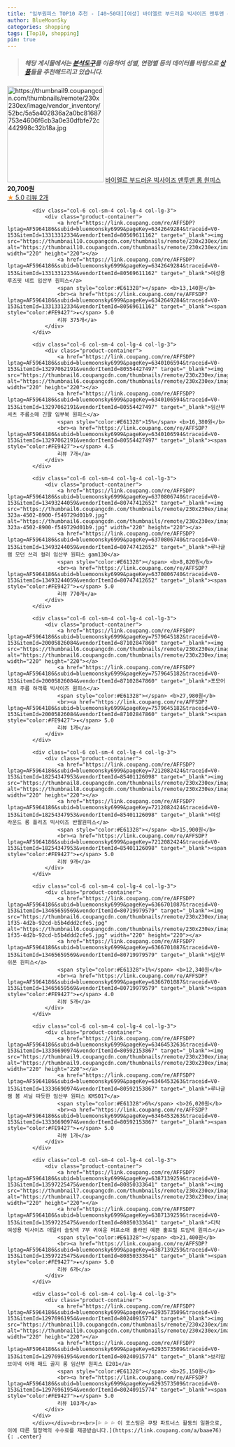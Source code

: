 ```yaml
---
title: "임부원피스 TOP10 추천 - [40~50대][여성] 바이엘르 부드러운 빅사이즈 맨투맨 롱 원피스"
author: BlueMoonSky
categories: shopping
tags: [Top10, shopping]
pin: true
---
```


> ##### 해당 게시물에서는 [**분석도구**](https://itemscout.io/)를 이용하여 **성별**, **연령별** 등의 데이터를 바탕으로 [**상품**](https://link.coupang.com/a/baae76)들을 추천해드리고 있습니다.
<div class="container"><div class="row">
            <div class="col-6 col-sm-4 col-lg-4 col-lg-3">
                <div class="product-container">
                    <a href="https://link.coupang.com/re/AFFSDP?lptag=AF5964186&subid=bluemoonsky6999&pageKey=6394834451&traceid=V0-153&itemId=13649131029&vendorItemId=83606457604" target="_blank"><img src="https://thumbnail9.coupangcdn.com/thumbnails/remote/230x230ex/image/vendor_inventory/52bc/5a5a402836a2a0bc81687753e4606f6cb3a0e30dfbfe72c442998c32b18a.jpg" alt="https://thumbnail9.coupangcdn.com/thumbnails/remote/230x230ex/image/vendor_inventory/52bc/5a5a402836a2a0bc81687753e4606f6cb3a0e30dfbfe72c442998c32b18a.jpg" width="220" height="220"></a>
                    <a href="https://link.coupang.com/re/AFFSDP?lptag=AF5964186&subid=bluemoonsky6999&pageKey=6394834451&traceid=V0-153&itemId=13649131029&vendorItemId=83606457604" target="_blank">바이엘르 부드러운 빅사이즈 맨투맨 롱 원피스</a>
                    <span style="color:#E61328"></span> <b>20,700원</b>
                    <br><a href="https://link.coupang.com/re/AFFSDP?lptag=AF5964186&subid=bluemoonsky6999&pageKey=6394834451&traceid=V0-153&itemId=13649131029&vendorItemId=83606457604" target="_blank"><span style="color:#FE9427">★</span> 5.0
                    리뷰 2개</a>
                </div>
            </div>
            
            <div class="col-6 col-sm-4 col-lg-4 col-lg-3">
                <div class="product-container">
                    <a href="https://link.coupang.com/re/AFFSDP?lptag=AF5964186&subid=bluemoonsky6999&pageKey=6342649284&traceid=V0-153&itemId=13313312334&vendorItemId=80569611162" target="_blank"><img src="https://thumbnail10.coupangcdn.com/thumbnails/remote/230x230ex/image/rs_quotation_api/vieugt7w/c0567cf84a7b4826b6c7e35981de213a.jpg" alt="https://thumbnail10.coupangcdn.com/thumbnails/remote/230x230ex/image/rs_quotation_api/vieugt7w/c0567cf84a7b4826b6c7e35981de213a.jpg" width="220" height="220"></a>
                    <a href="https://link.coupang.com/re/AFFSDP?lptag=AF5964186&subid=bluemoonsky6999&pageKey=6342649284&traceid=V0-153&itemId=13313312334&vendorItemId=80569611162" target="_blank">여성용 루즈핏 네트 임산부 원피스</a>
                    <span style="color:#E61328"></span> <b>13,140원</b>
                    <br><a href="https://link.coupang.com/re/AFFSDP?lptag=AF5964186&subid=bluemoonsky6999&pageKey=6342649284&traceid=V0-153&itemId=13313312334&vendorItemId=80569611162" target="_blank"><span style="color:#FE9427">★</span> 5.0
                    리뷰 375개</a>
                </div>
            </div>
            
            <div class="col-6 col-sm-4 col-lg-4 col-lg-3">
                <div class="product-container">
                    <a href="https://link.coupang.com/re/AFFSDP?lptag=AF5964186&subid=bluemoonsky6999&pageKey=6340106594&traceid=V0-153&itemId=13297062191&vendorItemId=80554427497" target="_blank"><img src="https://thumbnail6.coupangcdn.com/thumbnails/remote/230x230ex/image/rs_quotation_api/bypyvvg3/89d2038e7c4240f6a4bcd77142cb05e0.jpg" alt="https://thumbnail6.coupangcdn.com/thumbnails/remote/230x230ex/image/rs_quotation_api/bypyvvg3/89d2038e7c4240f6a4bcd77142cb05e0.jpg" width="220" height="220"></a>
                    <a href="https://link.coupang.com/re/AFFSDP?lptag=AF5964186&subid=bluemoonsky6999&pageKey=6340106594&traceid=V0-153&itemId=13297062191&vendorItemId=80554427497" target="_blank">임산부 셔츠 주름소매 긴팔 임부복 원피스</a>
                    <span style="color:#E61328">15%</span> <b>16,380원</b>
                    <br><a href="https://link.coupang.com/re/AFFSDP?lptag=AF5964186&subid=bluemoonsky6999&pageKey=6340106594&traceid=V0-153&itemId=13297062191&vendorItemId=80554427497" target="_blank"><span style="color:#FE9427">★</span> 4.5
                    리뷰 7개</a>
                </div>
            </div>
            
            <div class="col-6 col-sm-4 col-lg-4 col-lg-3">
                <div class="product-container">
                    <a href="https://link.coupang.com/re/AFFSDP?lptag=AF5964186&subid=bluemoonsky6999&pageKey=6370806740&traceid=V0-153&itemId=13493244059&vendorItemId=80747412652" target="_blank"><img src="https://thumbnail6.coupangcdn.com/thumbnails/remote/230x230ex/image/retail/images/2022/03/02/15/1/1fc6f280-323a-4502-8900-f549729d01b9.jpg" alt="https://thumbnail6.coupangcdn.com/thumbnails/remote/230x230ex/image/retail/images/2022/03/02/15/1/1fc6f280-323a-4502-8900-f549729d01b9.jpg" width="220" height="220"></a>
                    <a href="https://link.coupang.com/re/AFFSDP?lptag=AF5964186&subid=bluemoonsky6999&pageKey=6370806740&traceid=V0-153&itemId=13493244059&vendorItemId=80747412652" target="_blank">루나글램 모던 쓰리 컬러 임산부 원피스 gam130</a>
                    <span style="color:#E61328"></span> <b>8,820원</b>
                    <br><a href="https://link.coupang.com/re/AFFSDP?lptag=AF5964186&subid=bluemoonsky6999&pageKey=6370806740&traceid=V0-153&itemId=13493244059&vendorItemId=80747412652" target="_blank"><span style="color:#FE9427">★</span> 5.0
                    리뷰 770개</a>
                </div>
            </div>
            
            <div class="col-6 col-sm-4 col-lg-4 col-lg-3">
                <div class="product-container">
                    <a href="https://link.coupang.com/re/AFFSDP?lptag=AF5964186&subid=bluemoonsky6999&pageKey=7579645182&traceid=V0-153&itemId=20005826084&vendorItemId=87102847860" target="_blank"><img src="https://thumbnail6.coupangcdn.com/thumbnails/remote/230x230ex/image/vendor_inventory/5ccd/e9eeba93047b1c372a6f594a6cedbd95a0474eed59242333b72c692ffce4.jpg" alt="https://thumbnail6.coupangcdn.com/thumbnails/remote/230x230ex/image/vendor_inventory/5ccd/e9eeba93047b1c372a6f594a6cedbd95a0474eed59242333b72c692ffce4.jpg" width="220" height="220"></a>
                    <a href="https://link.coupang.com/re/AFFSDP?lptag=AF5964186&subid=bluemoonsky6999&pageKey=7579645182&traceid=V0-153&itemId=20005826084&vendorItemId=87102847860" target="_blank">포모어 체크 주름 하객룩 빅사이즈 원피스</a>
                    <span style="color:#E61328"></span> <b>27,980원</b>
                    <br><a href="https://link.coupang.com/re/AFFSDP?lptag=AF5964186&subid=bluemoonsky6999&pageKey=7579645182&traceid=V0-153&itemId=20005826084&vendorItemId=87102847860" target="_blank"><span style="color:#FE9427">★</span> 5.0
                    리뷰 1개</a>
                </div>
            </div>
            
            <div class="col-6 col-sm-4 col-lg-4 col-lg-3">
                <div class="product-container">
                    <a href="https://link.coupang.com/re/AFFSDP?lptag=AF5964186&subid=bluemoonsky6999&pageKey=7212082424&traceid=V0-153&itemId=18254347953&vendorItemId=85401126098" target="_blank"><img src="https://thumbnail8.coupangcdn.com/thumbnails/remote/230x230ex/image/vendor_inventory/7931/c3dc8e0ae2cf2667d69a5993ae3d54cd90ae1dccee3a8a19dec8b0f315cb.JPG" alt="https://thumbnail8.coupangcdn.com/thumbnails/remote/230x230ex/image/vendor_inventory/7931/c3dc8e0ae2cf2667d69a5993ae3d54cd90ae1dccee3a8a19dec8b0f315cb.JPG" width="220" height="220"></a>
                    <a href="https://link.coupang.com/re/AFFSDP?lptag=AF5964186&subid=bluemoonsky6999&pageKey=7212082424&traceid=V0-153&itemId=18254347953&vendorItemId=85401126098" target="_blank">여성 라운드 롱 플리츠 빅사이즈 반팔원피스</a>
                    <span style="color:#E61328"></span> <b>15,900원</b>
                    <br><a href="https://link.coupang.com/re/AFFSDP?lptag=AF5964186&subid=bluemoonsky6999&pageKey=7212082424&traceid=V0-153&itemId=18254347953&vendorItemId=85401126098" target="_blank"><span style="color:#FE9427">★</span> 5.0
                    리뷰 9개</a>
                </div>
            </div>
            
            <div class="col-6 col-sm-4 col-lg-4 col-lg-3">
                <div class="product-container">
                    <a href="https://link.coupang.com/re/AFFSDP?lptag=AF5964186&subid=bluemoonsky6999&pageKey=6366701087&traceid=V0-153&itemId=13465659569&vendorItemId=80719979579" target="_blank"><img src="https://thumbnail6.coupangcdn.com/thumbnails/remote/230x230ex/image/retail/images/2022/02/28/17/5/af46d73e-1f35-4d2b-92cd-b5b4ddd2cfe5.jpg" alt="https://thumbnail6.coupangcdn.com/thumbnails/remote/230x230ex/image/retail/images/2022/02/28/17/5/af46d73e-1f35-4d2b-92cd-b5b4ddd2cfe5.jpg" width="220" height="220"></a>
                    <a href="https://link.coupang.com/re/AFFSDP?lptag=AF5964186&subid=bluemoonsky6999&pageKey=6366701087&traceid=V0-153&itemId=13465659569&vendorItemId=80719979579" target="_blank">임산부 쉬폰 원피스</a>
                    <span style="color:#E61328">1%</span> <b>12,340원</b>
                    <br><a href="https://link.coupang.com/re/AFFSDP?lptag=AF5964186&subid=bluemoonsky6999&pageKey=6366701087&traceid=V0-153&itemId=13465659569&vendorItemId=80719979579" target="_blank"><span style="color:#FE9427">★</span> 4.0
                    리뷰 5개</a>
                </div>
            </div>
            
            <div class="col-6 col-sm-4 col-lg-4 col-lg-3">
                <div class="product-container">
                    <a href="https://link.coupang.com/re/AFFSDP?lptag=AF5964186&subid=bluemoonsky6999&pageKey=6346453263&traceid=V0-153&itemId=13336690974&vendorItemId=80592153867" target="_blank"><img src="https://thumbnail9.coupangcdn.com/thumbnails/remote/230x230ex/image/rs_quotation_api/3s37t2ff/559b287bbc9547dfb5ed0f9147fff608.jpg" alt="https://thumbnail9.coupangcdn.com/thumbnails/remote/230x230ex/image/rs_quotation_api/3s37t2ff/559b287bbc9547dfb5ed0f9147fff608.jpg" width="220" height="220"></a>
                    <a href="https://link.coupang.com/re/AFFSDP?lptag=AF5964186&subid=bluemoonsky6999&pageKey=6346453263&traceid=V0-153&itemId=13336690974&vendorItemId=80592153867" target="_blank">루나글램 봄 셔닐 따듯한 임산부 원피스 KMS017</a>
                    <span style="color:#E61328">6%</span> <b>26,020원</b>
                    <br><a href="https://link.coupang.com/re/AFFSDP?lptag=AF5964186&subid=bluemoonsky6999&pageKey=6346453263&traceid=V0-153&itemId=13336690974&vendorItemId=80592153867" target="_blank"><span style="color:#FE9427">★</span> 5.0
                    리뷰 1개</a>
                </div>
            </div>
            
            <div class="col-6 col-sm-4 col-lg-4 col-lg-3">
                <div class="product-container">
                    <a href="https://link.coupang.com/re/AFFSDP?lptag=AF5964186&subid=bluemoonsky6999&pageKey=6387139259&traceid=V0-153&itemId=13597225475&vendorItemId=80850333641" target="_blank"><img src="https://thumbnail7.coupangcdn.com/thumbnails/remote/230x230ex/image/rs_quotation_api/2geuajfs/96fcf07e391b4bec8c8762f12f59d8ad.jpg" alt="https://thumbnail7.coupangcdn.com/thumbnails/remote/230x230ex/image/rs_quotation_api/2geuajfs/96fcf07e391b4bec8c8762f12f59d8ad.jpg" width="220" height="220"></a>
                    <a href="https://link.coupang.com/re/AFFSDP?lptag=AF5964186&subid=bluemoonsky6999&pageKey=6387139259&traceid=V0-153&itemId=13597225475&vendorItemId=80850333641" target="_blank">티탁 여성용 빅사이즈 데일리 슬릿넥 7부 귀여운 퍼프소매 훌라인 예쁜 훌프릴 트임넥 원피스</a>
                    <span style="color:#E61328"></span> <b>21,400원</b>
                    <br><a href="https://link.coupang.com/re/AFFSDP?lptag=AF5964186&subid=bluemoonsky6999&pageKey=6387139259&traceid=V0-153&itemId=13597225475&vendorItemId=80850333641" target="_blank"><span style="color:#FE9427">★</span> 5.0
                    리뷰 6개</a>
                </div>
            </div>
            
            <div class="col-6 col-sm-4 col-lg-4 col-lg-3">
                <div class="product-container">
                    <a href="https://link.coupang.com/re/AFFSDP?lptag=AF5964186&subid=bluemoonsky6999&pageKey=6293573509&traceid=V0-153&itemId=12976961954&vendorItemId=80240915774" target="_blank"><img src="https://thumbnail10.coupangcdn.com/thumbnails/remote/230x230ex/image/rs_quotation_api/do5326gy/191ea8e8e13c4f83b5609cc72dad110f.jpg" alt="https://thumbnail10.coupangcdn.com/thumbnails/remote/230x230ex/image/rs_quotation_api/do5326gy/191ea8e8e13c4f83b5609cc72dad110f.jpg" width="220" height="220"></a>
                    <a href="https://link.coupang.com/re/AFFSDP?lptag=AF5964186&subid=bluemoonsky6999&pageKey=6293573509&traceid=V0-153&itemId=12976961954&vendorItemId=80240915774" target="_blank">보리맘 브이넥 어깨 패드 골지 롱 임산부 원피스 E201</a>
                    <span style="color:#E61328"></span> <b>25,150원</b>
                    <br><a href="https://link.coupang.com/re/AFFSDP?lptag=AF5964186&subid=bluemoonsky6999&pageKey=6293573509&traceid=V0-153&itemId=12976961954&vendorItemId=80240915774" target="_blank"><span style="color:#FE9427">★</span> 5.0
                    리뷰 103개</a>
                </div>
            </div>
            </div></div><br><br>[💦 💦 💦 이 포스팅은 쿠팡 파트너스 활동의 일환으로, 이에 따른 일정액의 수수료를 제공받습니다.](https://link.coupang.com/a/baae76){: .center}